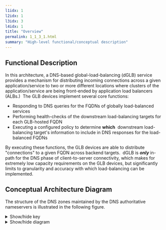 ```yaml
---
l1idx: 1
l2idx: 1
l3idx: 3
l4idx: 1
title: "Overview"
permalink: 1_1_3_1.html
summary: "High-level functional/conceptual description"
---
```


## Functional Description

In this architecture, a DNS-based global-load-balancing (dGLB) service provides a mechanism for distributing incoming connections across a given application/service to two or more different locations where clusters of the application/service are being front-ended by application load balancers (ALBs.)  The GLB devices implement several core functions:

* Responding to DNS queries for the FQDNs of globally load-balanced services
* Performing health-checks of the downstream load-balancing targets for each GLB-hosted FQDN
* Executing a configured policy to determine **which**  downstream load-balancing target's information to include in DNS responses for the load-balanced FQDNs

By executing these functions, the GLB devices are able to distribute "connections" to a given FQDN across backend targets.  dGLB is ***only*** in-path for the DNS phase of client-to-server connectivity, which makes for extremely low capacity requirements on the GLB devices, but significantly limits to granularity and accuracy with which load-balancing can be implemented.

## Conceptual Architecture Diagram

The structure of the DNS zones maintained by the DNS authoritative nameservers is illustrated in the following figure.

<details markdown=block>
<summary markdown=span>Show/hide key</summary>
![image](./dglb-conceptual-key.drawio.svg)
</details>

<details markdown=block>
<summary markdown=span>Show/hide diagram</summary>
![image](./dglb-conceptual-1.drawio.svg)
</details>

